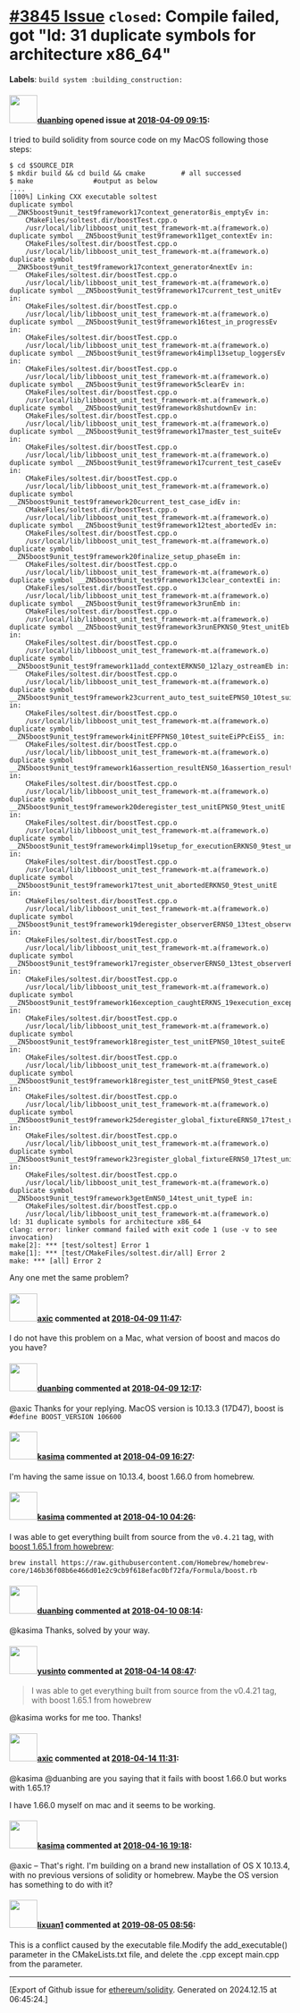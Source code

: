 # [\#3845 Issue](https://github.com/ethereum/solidity/issues/3845) `closed`: Compile failed, got  "ld: 31 duplicate symbols for architecture x86_64"
**Labels**: `build system :building_construction:`


#### <img src="https://avatars.githubusercontent.com/u/3865728?u=1d115bf0fb95d487e2636b780116df4bade3dbd6&v=4" width="50">[duanbing](https://github.com/duanbing) opened issue at [2018-04-09 09:15](https://github.com/ethereum/solidity/issues/3845):

I tried to build solidity from source code on my MacOS following those steps:
```
$ cd $SOURCE_DIR
$ mkdir build && cd build && cmake         # all successed
$ make               #output as below
....
[100%] Linking CXX executable soltest
duplicate symbol __ZNK5boost9unit_test9framework17context_generator8is_emptyEv in:
    CMakeFiles/soltest.dir/boostTest.cpp.o
    /usr/local/lib/libboost_unit_test_framework-mt.a(framework.o)
duplicate symbol __ZN5boost9unit_test9framework11get_contextEv in:
    CMakeFiles/soltest.dir/boostTest.cpp.o
    /usr/local/lib/libboost_unit_test_framework-mt.a(framework.o)
duplicate symbol __ZNK5boost9unit_test9framework17context_generator4nextEv in:
    CMakeFiles/soltest.dir/boostTest.cpp.o
    /usr/local/lib/libboost_unit_test_framework-mt.a(framework.o)
duplicate symbol __ZN5boost9unit_test9framework17current_test_unitEv in:
    CMakeFiles/soltest.dir/boostTest.cpp.o
    /usr/local/lib/libboost_unit_test_framework-mt.a(framework.o)
duplicate symbol __ZN5boost9unit_test9framework16test_in_progressEv in:
    CMakeFiles/soltest.dir/boostTest.cpp.o
    /usr/local/lib/libboost_unit_test_framework-mt.a(framework.o)
duplicate symbol __ZN5boost9unit_test9framework4impl13setup_loggersEv in:
    CMakeFiles/soltest.dir/boostTest.cpp.o
    /usr/local/lib/libboost_unit_test_framework-mt.a(framework.o)
duplicate symbol __ZN5boost9unit_test9framework5clearEv in:
    CMakeFiles/soltest.dir/boostTest.cpp.o
    /usr/local/lib/libboost_unit_test_framework-mt.a(framework.o)
duplicate symbol __ZN5boost9unit_test9framework8shutdownEv in:
    CMakeFiles/soltest.dir/boostTest.cpp.o
    /usr/local/lib/libboost_unit_test_framework-mt.a(framework.o)
duplicate symbol __ZN5boost9unit_test9framework17master_test_suiteEv in:
    CMakeFiles/soltest.dir/boostTest.cpp.o
    /usr/local/lib/libboost_unit_test_framework-mt.a(framework.o)
duplicate symbol __ZN5boost9unit_test9framework17current_test_caseEv in:
    CMakeFiles/soltest.dir/boostTest.cpp.o
    /usr/local/lib/libboost_unit_test_framework-mt.a(framework.o)
duplicate symbol __ZN5boost9unit_test9framework20current_test_case_idEv in:
    CMakeFiles/soltest.dir/boostTest.cpp.o
    /usr/local/lib/libboost_unit_test_framework-mt.a(framework.o)
duplicate symbol __ZN5boost9unit_test9framework12test_abortedEv in:
    CMakeFiles/soltest.dir/boostTest.cpp.o
    /usr/local/lib/libboost_unit_test_framework-mt.a(framework.o)
duplicate symbol __ZN5boost9unit_test9framework20finalize_setup_phaseEm in:
    CMakeFiles/soltest.dir/boostTest.cpp.o
    /usr/local/lib/libboost_unit_test_framework-mt.a(framework.o)
duplicate symbol __ZN5boost9unit_test9framework13clear_contextEi in:
    CMakeFiles/soltest.dir/boostTest.cpp.o
    /usr/local/lib/libboost_unit_test_framework-mt.a(framework.o)
duplicate symbol __ZN5boost9unit_test9framework3runEmb in:
    CMakeFiles/soltest.dir/boostTest.cpp.o
    /usr/local/lib/libboost_unit_test_framework-mt.a(framework.o)
duplicate symbol __ZN5boost9unit_test9framework3runEPKNS0_9test_unitEb in:
    CMakeFiles/soltest.dir/boostTest.cpp.o
    /usr/local/lib/libboost_unit_test_framework-mt.a(framework.o)
duplicate symbol __ZN5boost9unit_test9framework11add_contextERKNS0_12lazy_ostreamEb in:
    CMakeFiles/soltest.dir/boostTest.cpp.o
    /usr/local/lib/libboost_unit_test_framework-mt.a(framework.o)
duplicate symbol __ZN5boost9unit_test9framework23current_auto_test_suiteEPNS0_10test_suiteEb in:
    CMakeFiles/soltest.dir/boostTest.cpp.o
    /usr/local/lib/libboost_unit_test_framework-mt.a(framework.o)
duplicate symbol __ZN5boost9unit_test9framework4initEPFPNS0_10test_suiteEiPPcEiS5_ in:
    CMakeFiles/soltest.dir/boostTest.cpp.o
    /usr/local/lib/libboost_unit_test_framework-mt.a(framework.o)
duplicate symbol __ZN5boost9unit_test9framework16assertion_resultENS0_16assertion_resultE in:
    CMakeFiles/soltest.dir/boostTest.cpp.o
    /usr/local/lib/libboost_unit_test_framework-mt.a(framework.o)
duplicate symbol __ZN5boost9unit_test9framework20deregister_test_unitEPNS0_9test_unitE in:
    CMakeFiles/soltest.dir/boostTest.cpp.o
    /usr/local/lib/libboost_unit_test_framework-mt.a(framework.o)
duplicate symbol __ZN5boost9unit_test9framework4impl19setup_for_executionERKNS0_9test_unitE in:
    CMakeFiles/soltest.dir/boostTest.cpp.o
    /usr/local/lib/libboost_unit_test_framework-mt.a(framework.o)
duplicate symbol __ZN5boost9unit_test9framework17test_unit_abortedERKNS0_9test_unitE in:
    CMakeFiles/soltest.dir/boostTest.cpp.o
    /usr/local/lib/libboost_unit_test_framework-mt.a(framework.o)
duplicate symbol __ZN5boost9unit_test9framework19deregister_observerERNS0_13test_observerE in:
    CMakeFiles/soltest.dir/boostTest.cpp.o
    /usr/local/lib/libboost_unit_test_framework-mt.a(framework.o)
duplicate symbol __ZN5boost9unit_test9framework17register_observerERNS0_13test_observerE in:
    CMakeFiles/soltest.dir/boostTest.cpp.o
    /usr/local/lib/libboost_unit_test_framework-mt.a(framework.o)
duplicate symbol __ZN5boost9unit_test9framework16exception_caughtERKNS_19execution_exceptionE in:
    CMakeFiles/soltest.dir/boostTest.cpp.o
    /usr/local/lib/libboost_unit_test_framework-mt.a(framework.o)
duplicate symbol __ZN5boost9unit_test9framework18register_test_unitEPNS0_10test_suiteE in:
    CMakeFiles/soltest.dir/boostTest.cpp.o
    /usr/local/lib/libboost_unit_test_framework-mt.a(framework.o)
duplicate symbol __ZN5boost9unit_test9framework18register_test_unitEPNS0_9test_caseE in:
    CMakeFiles/soltest.dir/boostTest.cpp.o
    /usr/local/lib/libboost_unit_test_framework-mt.a(framework.o)
duplicate symbol __ZN5boost9unit_test9framework25deregister_global_fixtureERNS0_17test_unit_fixtureE in:
    CMakeFiles/soltest.dir/boostTest.cpp.o
    /usr/local/lib/libboost_unit_test_framework-mt.a(framework.o)
duplicate symbol __ZN5boost9unit_test9framework23register_global_fixtureERNS0_17test_unit_fixtureE in:
    CMakeFiles/soltest.dir/boostTest.cpp.o
    /usr/local/lib/libboost_unit_test_framework-mt.a(framework.o)
duplicate symbol __ZN5boost9unit_test9framework3getEmNS0_14test_unit_typeE in:
    CMakeFiles/soltest.dir/boostTest.cpp.o
    /usr/local/lib/libboost_unit_test_framework-mt.a(framework.o)
ld: 31 duplicate symbols for architecture x86_64
clang: error: linker command failed with exit code 1 (use -v to see invocation)
make[2]: *** [test/soltest] Error 1
make[1]: *** [test/CMakeFiles/soltest.dir/all] Error 2
make: *** [all] Error 2
```
Any one met the same problem?  

#### <img src="https://avatars.githubusercontent.com/u/20340?v=4" width="50">[axic](https://github.com/axic) commented at [2018-04-09 11:47](https://github.com/ethereum/solidity/issues/3845#issuecomment-379724510):

I do not have this problem on a Mac, what version of boost and macos do you have?

#### <img src="https://avatars.githubusercontent.com/u/3865728?u=1d115bf0fb95d487e2636b780116df4bade3dbd6&v=4" width="50">[duanbing](https://github.com/duanbing) commented at [2018-04-09 12:17](https://github.com/ethereum/solidity/issues/3845#issuecomment-379731647):

@axic Thanks for your replying. MacOS version is 10.13.3 (17D47), boost is `#define BOOST_VERSION 106600`

#### <img src="https://avatars.githubusercontent.com/u/146363?u=405311c5fd0e2d1a64c81e2d1dfc28540aa1e7de&v=4" width="50">[kasima](https://github.com/kasima) commented at [2018-04-09 16:27](https://github.com/ethereum/solidity/issues/3845#issuecomment-379811996):

I'm having the same issue on 10.13.4, boost 1.66.0 from homebrew.

#### <img src="https://avatars.githubusercontent.com/u/146363?u=405311c5fd0e2d1a64c81e2d1dfc28540aa1e7de&v=4" width="50">[kasima](https://github.com/kasima) commented at [2018-04-10 04:26](https://github.com/ethereum/solidity/issues/3845#issuecomment-379969915):

I was able to get everything built from source from the `v0.4.21` tag, with [boost 1.65.1 from howebrew](https://github.com/Homebrew/homebrew-core/commit/146b36f08b6e466d01e2c9cb9f618efac0bf72fa#diff-5148b5dd1fa3716ad2777ce49eaf03a9):

`brew install https://raw.githubusercontent.com/Homebrew/homebrew-core/146b36f08b6e466d01e2c9cb9f618efac0bf72fa/Formula/boost.rb`

#### <img src="https://avatars.githubusercontent.com/u/3865728?u=1d115bf0fb95d487e2636b780116df4bade3dbd6&v=4" width="50">[duanbing](https://github.com/duanbing) commented at [2018-04-10 08:14](https://github.com/ethereum/solidity/issues/3845#issuecomment-380014172):

@kasima Thanks, solved by your way.

#### <img src="https://avatars.githubusercontent.com/u/1593077?u=82dc0bf15bddce38286ffcaa6472188fc74b4139&v=4" width="50">[yusinto](https://github.com/yusinto) commented at [2018-04-14 08:47](https://github.com/ethereum/solidity/issues/3845#issuecomment-381314298):

> I was able to get everything built from source from the v0.4.21 tag, with boost 1.65.1 from howebrew

@kasima works for me too. Thanks!

#### <img src="https://avatars.githubusercontent.com/u/20340?v=4" width="50">[axic](https://github.com/axic) commented at [2018-04-14 11:31](https://github.com/ethereum/solidity/issues/3845#issuecomment-381322819):

@kasima @duanbing are you saying that it fails with boost 1.66.0 but works with 1.65.1?

I have 1.66.0 myself on mac and it seems to be working.

#### <img src="https://avatars.githubusercontent.com/u/146363?u=405311c5fd0e2d1a64c81e2d1dfc28540aa1e7de&v=4" width="50">[kasima](https://github.com/kasima) commented at [2018-04-16 19:18](https://github.com/ethereum/solidity/issues/3845#issuecomment-381718240):

@axic – That's right. I'm building on a brand new installation of OS X 10.13.4, with no previous versions of solidity or homebrew. Maybe the OS version has something to do with it?

#### <img src="https://avatars.githubusercontent.com/u/9459980?u=5d88d686f51420d77d37f0272c51731cb0f9d668&v=4" width="50">[lixuan1](https://github.com/lixuan1) commented at [2019-08-05 08:56](https://github.com/ethereum/solidity/issues/3845#issuecomment-518147816):

This is a conflict caused by the executable file.Modify the add_executable() parameter in the CMakeLists.txt file, and delete the .cpp except main.cpp from the parameter.


-------------------------------------------------------------------------------



[Export of Github issue for [ethereum/solidity](https://github.com/ethereum/solidity). Generated on 2024.12.15 at 06:45:24.]
